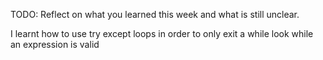 TODO: Reflect on what you learned this week and what is still unclear.
 
 I learnt how to use try except loops in order to only exit a while look while an expression is valid